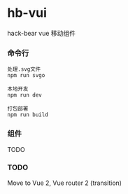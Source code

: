 # hb-vui

hack-bear vue 移动组件

### 命令行

```
处理.svg文件
npm run svgo

本地开发
npm run dev

打包部署
npm run build
```

### 组件

TODO

### TODO

Move to Vue 2, Vue router 2 (transition)
